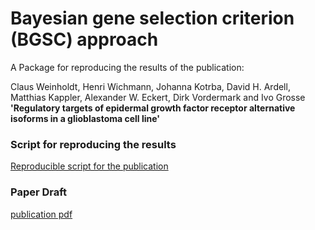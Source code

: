 # Bayesian gene selection criterion (BGSC) approach

A Package for reproducing the results of the publication:

Claus Weinholdt, Henri Wichmann, Johanna Kotrba, David H. Ardell, Matthias Kappler, Alexander W. Eckert, Dirk Vordermark and Ivo Grosse __'Regulatory targets of epidermal growth factor receptor alternative isoforms in a glioblastoma cell line'__

### Script for reproducing the results
[Reproducible script for the publication](./ReproducibleScript.md)

### Paper Draft
[publication pdf](./Regulatory_targets_of_epidermal_growth_factor_receptor_alternative_isoforms_in_a_glioblastoma_cell_line.pdf)
